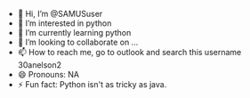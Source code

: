 - 👋 Hi, I’m @SAMUSuser
- 👀 I’m interested in python
- 🌱 I’m currently learning python
- 💞️ I’m looking to collaborate on ...
- 📫 How to reach me, go to outlook and search this username 30anelson2
- 😄 Pronouns: NA
- ⚡ Fun fact: Python isn't as tricky as java.

<!---
SAMUSuser/SAMUSuser is a ✨ special ✨ repository because its `README.md` (this file) appears on your GitHub profile.
You can click the Preview link to take a look at your changes.
--->
